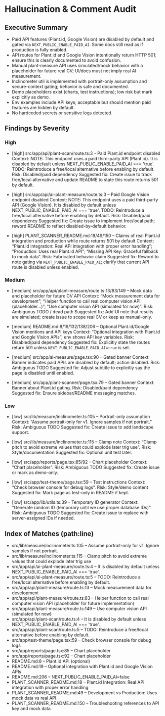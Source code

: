 # Hallucination & Comment Audit

## Executive Summary
- Paid API features (Plant.id, Google Vision) are disabled by default and gated via `NEXT_PUBLIC_ENABLE_PAID_AI`. Some docs still read as if production is fully enabled.
- API routes for Plant.id and Google Vision intentionally return HTTP 501; ensure this is clearly documented to avoid confusion.
- Manual plant-measure API uses simulated/mock behavior with a placeholder for future real CV; UI/docs must not imply real AI measurement.
- Inclinometer util is implemented with portrait-only assumption and secure-context gating; behavior is safe and documented.
- Demo placeholders exist (charts, test instructions); low risk but mark explicitly as demo.
- Env examples include API keys; acceptable but should mention paid features are hidden by default.
- No hardcoded secrets or sensitive logs detected.

## Findings by Severity

### High
- [high] src/app/api/plant-scan/route.ts:3 – Paid Plant.id endpoint disabled
Context: NOTE: This endpoint uses a paid third-party API (Plant.id). It is disabled by default unless NEXT_PUBLIC_ENABLE_PAID_AI === 'true'. TODO: Reintroduce a free/local alternative before enabling by default.
Risk: Disabled/paid dependency
Suggested fix: Create issue to track free/local alternative and update README to state this route returns 501 by default.

- [high] src/app/api/ai-plant-measure/route.ts:3 – Paid Google Vision endpoint disabled
Context: NOTE: This endpoint uses a paid third-party API (Google Vision). It is disabled by default unless NEXT_PUBLIC_ENABLE_PAID_AI === 'true'. TODO: Reintroduce a free/local alternative before enabling by default.
Risk: Disabled/paid dependency
Suggested fix: Create issue to implement free/local path; reword README to reflect disabled-by-default behavior.

- [high] PLANT_SCANNER_README.md:18/49/150 – Claims of real Plant.id integration and production while route returns 501 by default
Context: “Plant.id Integration: Real API integration with proper error handling”; “Production: Uses real Plant.id API”; “Missing API Key: Graceful fallback to mock data”.
Risk: Fabricated behavior claim
Suggested fix: Reword to note gating via `NEXT_PUBLIC_ENABLE_PAID_AI`; clarify that current API route is disabled unless enabled.

### Medium
- [medium] src/app/api/plant-measure/route.ts:13/83/149 – Mock data and placeholder for future CV API
Context: “Mock measurement data for development”; “Helper function to call real computer vision API (placeholder…)”; “Use computer vision API (simulated for now)”.
Risk: Ambiguous TODO / dead path
Suggested fix: Add UI note that results are simulated; create issue to scope real CV or keep as manual-only.

- [medium] README.md:8/19/132/138/206 – Optional Plant.id/Google Vision mentions and API keys
Context: “Optional integration with Plant.id and Google Vision APIs”; env shows API key variables.
Risk: Disabled/paid dependency
Suggested fix: Explicitly state the routes return 501 unless `NEXT_PUBLIC_ENABLE_PAID_AI=true` is set.

- [medium] src/app/ai-measure/page.tsx:90 – Gated banner
Context: Banner indicates paid APIs are disabled by default; action disabled.
Risk: Ambiguous TODO
Suggested fix: Adjust subtitle to explicitly say the page is disabled until enabled.

- [medium] src/app/plant-scanner/page.tsx:79 – Gated banner
Context: Banner about Plant.id gating.
Risk: Disabled/paid dependency
Suggested fix: Ensure sidebar/README messaging matches.

### Low
- [low] src/lib/measure/inclinometer.ts:105 – Portrait-only assumption
Context: “Assume portrait-only for v1. Ignore samples if not portrait.”
Risk: Ambiguous TODO
Suggested fix: Create issue to add landscape support.

- [low] src/lib/measure/inclinometer.ts:115 – Clamp note
Context: “Clamp pitch to avoid extreme values that could explode later trig use”.
Risk: Style/documentation
Suggested fix: Optional unit test later.

- [low] src/app/reports/page.tsx:85/92 – Chart placeholder
Context: “Chart placeholder”.
Risk: Ambiguous TODO
Suggested fix: Create issue or mark as demo-only.

- [low] src/app/test-theme/page.tsx:59 – Test instructions
Context: “Check browser console for debug logs”.
Risk: Style/demo content
Suggested fix: Mark page as test-only in README if kept.

- [low] src/app/lib/utils.ts:39 – Temporary ID generator
Context: “Generate random ID (temporary until we use proper database IDs)”.
Risk: Ambiguous TODO
Suggested fix: Create issue to replace with server-assigned IDs if needed.

## Index of Matches (path:line)
- src/lib/measure/inclinometer.ts:105 – Assume portrait-only for v1. Ignore samples if not portrait.
- src/lib/measure/inclinometer.ts:115 – Clamp pitch to avoid extreme values that could explode later trig use
- src/app/api/ai-plant-measure/route.ts:4 – It is disabled by default unless NEXT_PUBLIC_ENABLE_PAID_AI === 'true'.
- src/app/api/ai-plant-measure/route.ts:5 – TODO: Reintroduce a free/local alternative before enabling by default.
- src/app/api/plant-measure/route.ts:13 – Mock measurement data for development
- src/app/api/plant-measure/route.ts:83 – Helper function to call real computer vision API (placeholder for future implementation)
- src/app/api/plant-measure/route.ts:149 – Use computer vision API (simulated for now)
- src/app/api/plant-scan/route.ts:4 – It is disabled by default unless NEXT_PUBLIC_ENABLE_PAID_AI === 'true'.
- src/app/api/plant-scan/route.ts:5 – TODO: Reintroduce a free/local alternative before enabling by default.
- src/app/test-theme/page.tsx:59 – Check browser console for debug logs
- src/app/reports/page.tsx:85 – Chart placeholder
- src/app/reports/page.tsx:92 – Chart placeholder
- README.md:8 – Plant.id API (optional)
- README.md:19 – Optional integration with Plant.id and Google Vision APIs
- README.md:206 – NEXT_PUBLIC_ENABLE_PAID_AI=false
- PLANT_SCANNER_README.md:18 – Plant.id Integration: Real API integration with proper error handling
- PLANT_SCANNER_README.md:49 – Development vs Production: Uses mock data vs real API
- PLANT_SCANNER_README.md:150 – Troubleshooting references to API key and mock data
